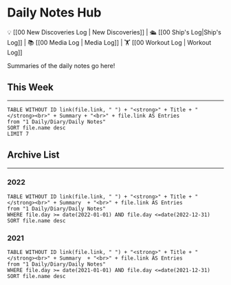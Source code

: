 

# Daily Notes Hub
💡 [[00 New Discoveries Log | New Discoveries]] | 🛳️ [[00 Ship's Log|Ship's Log]] | 📚 [[00 Media Log | Media Log]] | 🏋️ [[00 Workout Log | Workout Log]]

Summaries of the daily notes go here!


## This Week
---
```dataview
TABLE WITHOUT ID link(file.link, " ") + "<strong>" + Title + "</strong><br>" + Summary + "<br>" + file.link AS Entries
from "1 Daily/Diary/Daily Notes"
SORT file.name desc
LIMIT 7
```






## Archive List
---
### 2022
```dataview
TABLE WITHOUT ID link(file.link, " ") + "<strong>" + Title + "</strong><br>" + Summary  + "<br>" + file.link AS Entries
from "1 Daily/Diary/Daily Notes"
WHERE file.day >= date(2022-01-01) AND file.day <=date(2022-12-31)
SORT file.name desc
````

### 2021
```dataview
TABLE WITHOUT ID link(file.link, " ") + "<strong>" + Title + "</strong><br>" + Summary  + "<br>" + file.link AS Entries
from "1 Daily/Diary/Daily Notes"
WHERE file.day >= date(2021-01-01) AND file.day <=date(2021-12-31)
SORT file.name desc
```

